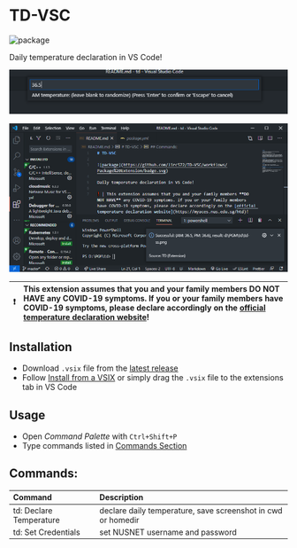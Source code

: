 # TD-VSC

![package](https://github.com/lirc572/TD-VSC/workflows/Package%20Extension/badge.svg)

Daily temperature declaration in VS Code!

![Set temperature](img/set_temperature.png)

![Result](img/result.png)

❗ | This extension assumes that you and your family members **DO NOT HAVE** any COVID-19 symptoms. If you or your family members have COVID-19 symptoms, please declare accordingly on the [official temperature declaration website](https://myaces.nus.edu.sg/htd)!
:---: | :---

## Installation

- Download `.vsix` file from the [latest release](https://github.com/lirc572/TD-VSC/releases/latest)
- Follow [Install from a VSIX](https://code.visualstudio.com/docs/editor/extension-gallery#_install-from-a-vsix) or simply drag the `.vsix` file to the extensions tab in VS Code

## Usage

- Open *Command Palette* with `Ctrl+Shift+P`
- Type commands listed in [Commands Section](#commands)

## Commands:

| Command                 | Description                                                  |
|:----------------------- |:------------------------------------------------------------ |
| td: Declare Temperature | declare daily temperature, save screenshot in cwd or homedir |
| td: Set Credentials     | set NUSNET username and password                             |
